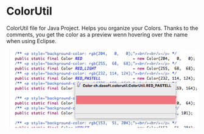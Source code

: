 # ColorUtil
ColorUtil file for Java Project. Helps you organize your Colors.
Thanks to the comments, you get the color as a preview wenn hovering over the name when using Eclipse.

![ScreenShot](colorutil.png)
